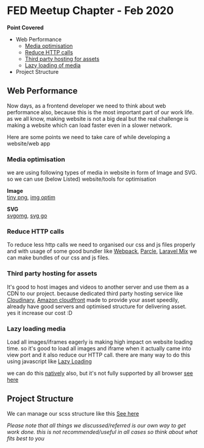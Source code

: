 # FED Meetup Chapter - Feb 2020

**Point Covered**
* Web Performance
  * [Media optimisation](#media-optimisation)
  * [Reduce HTTP calls](#reduce-http-calls)
  * [Third party hosting for assets](#third-party-hosting-for-assets)
  * [Lazy loading of media](#lazy-loading-media)
* Project Structure
  
  
    
## Web Performance
Now days, as a frontend developer we need to think about web performance also, because this is the most important part of our work life. as we all know, making website is not a big deal but the real challenge is making a website which can load faster even in a slower network.  
  
 Here are some points we need to take care of while developing a website/web app  
  
### Media optimisation
we are using following types of media in website in form of Image and SVG. so we can use (below Listed) website/tools for optimisation  
  
**Image**  
[tiny png](https://tinypng.com), [img optim](https://imageoptim.com/mac)  
    
**SVG**  
[svgomg](https://jakearchibald.github.io/svgomg), [svg go](https://github.com/svg/svgo)  
  
### Reduce HTTP calls
To reduce less http calls we need to organised our css and js files properly and with usage of some good bundler like [Webpack](https://webpack.js.org/), [Parcle](https://parceljs.org/), [Laravel Mix](https://laravel-mix.com/docs/5.0/installation) we can make bundles of our css and js files.

### Third party hosting for assets
It's good to host images and videos to another server and use them as a CDN to our project. because dedicated third party hosting service like [Cloudinary](https://cloudinary.com/), [Amazon cloudfront](https://aws.amazon.com/cloudfront/) made to provide your asset speedily, already have good servers and optimised structure for delivering asset.  
yes it increase our cost :D    

### Lazy loading media
Load all images/iframes eagerly is making high impact on website loading time. so it's good to load all images and iframe when it actually came into view port and it also reduce our HTTP call.
there are many way to do this using javascript like [Lazy Loading](https://css-tricks.com/snippets/javascript/lazy-loading-images/)  
  
  we can do this [natively](https://web.dev/native-lazy-loading/) also, but it's not fully supported by all browser [see here](https://caniuse.com/#feat=loading-lazy-attr) 


## Project Structure
We can manage our scss structure like this [See here](https://www.sitepoint.com/architecture-sass-project/)  
  
*Please note that all things we discussed/referred is our own way to get work done. this is not recommended/useful in all cases so think about what fits best to you*
